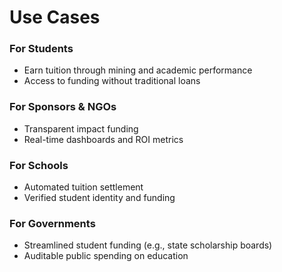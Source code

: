 # Use Cases

### For Students
- Earn tuition through mining and academic performance
- Access to funding without traditional loans

### For Sponsors & NGOs
- Transparent impact funding
- Real-time dashboards and ROI metrics

### For Schools
- Automated tuition settlement
- Verified student identity and funding

### For Governments
- Streamlined student funding (e.g., state scholarship boards)
- Auditable public spending on education
